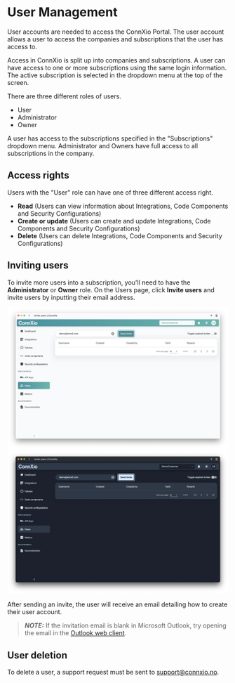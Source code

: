 # User Management

User accounts are needed to access the ConnXio Portal. The user account allows a user to access the companies and subscriptions that the user has access to. 

Access in ConnXio is split up into companies and subscriptions. A user can have access to one or more subscriptions using the same login information.
The active subscription is selected in the dropdown menu at the top of the screen.

There are three different roles of users.
- User
- Administrator
- Owner

A user has access to the subscriptions specified in the "Subscriptions" dropdown menu. 
Administrator and Owners have full access to all subscriptions in the company.

## Access rights
Users with the "User" role can have one of three different access right.

<!-- ![Setting access rights](../images/users/access_right_light.webp#light-only)![Setting access rights](../images/users/access_right_dark.webp#dark-only) -->

- **Read** (Users can view information about Integrations, Code Components and Security Configurations)
- **Create or update** (Users can create and update Integrations, Code Components and Security Configurations)
- **Delete** (Users can delete Integrations, Code Components and Security Configurations)

## Inviting users
To invite more users into a subscription, you'll need to have the **Administrator** or **Owner** role. On the Users page, click **Invite users** and invite users by inputting their email address.

![Inviting users](../images/users/invite_light.webp#light-only)![Inviting users](../images/users/invite_dark.webp#dark-only)

After sending an invite, the user will receive an email detailing how to create their user account.

> **_NOTE:_** If the invitation email is blank in Microsoft Outlook, try opening the email in the [Outlook web client](https://outlook.office.com/mail/).

## User deletion
To delete a user, a support request must be sent to [support@connxio.no](mailto:support@connxio.no).